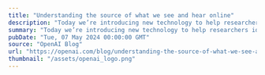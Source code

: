 ```yaml
---
title: "Understanding the source of what we see and hear online"
description: "Today we’re introducing new technology to help researchers identify content created by our tools and joining the Coalition for Content Provenance and Authenticity Steering Committee to promote industry standards."
summary: "Today we’re introducing new technology to help researchers identify content created by our tools and joining the Coalition for Content Provenance and Authenticity Steering Committee to promote industry standards."
pubDate: "Tue, 07 May 2024 00:00:00 GMT"
source: "OpenAI Blog"
url: "https://openai.com/blog/understanding-the-source-of-what-we-see-and-hear-online"
thumbnail: "/assets/openai_logo.png"
---
```


